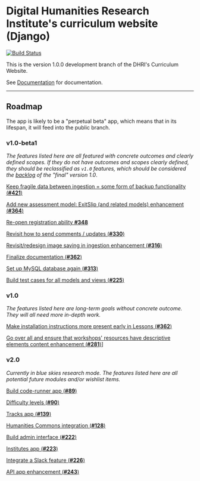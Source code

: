 # Digital Humanities Research Institute's curriculum website (Django)

[![Build Status](https://travis-ci.com/DHRI-Curriculum/django-app.svg?token=qsoYACcVqJuqMoXfJy84&branch=v1-dev)](https://travis-ci.com/DHRI-Curriculum/django-app)

This is the version 1.0.0 development branch of the DHRI's Curriculum Website.

See [Documentation](_docs/README.md) for documentation.

---

## Roadmap

The app is likely to be a "perpetual beta" app, which means that in its lifespan, it will feed into the public branch.

### v1.0-beta1

_The features listed here are all featured with concrete outcomes and clearly defined scopes. If they do not have outcomes and scopes clearly defined, they should be reclassified as `v1.0` features, which should be considered the [backlog](https://www.scrum.org/resources/what-is-a-product-backlog#:~:text=As%20described%20in%20the%20Scrum,in%20a%20Sprint%20Planning%20event.) of the "final" version 1.0_.

[Keep fragile data between ingestion = some form of backup functionality (**#421**)](https://github.com/DHRI-Curriculum/django-app/issues/421)

[Add new assessment model: ExitSlip (and related models) enhancement (**#364**)](https://github.com/DHRI-Curriculum/django-app/issues/364)

[Re-open registration ability **#348**](https://github.com/DHRI-Curriculum/django-app/issues/348)

[Revisit how to send comments / updates (**#330**)](https://github.com/DHRI-Curriculum/django-app/issues/330)

[Revisit/redesign image saving in ingestion enhancement (**#316**)](https://github.com/DHRI-Curriculum/django-app/issues/316)

[Finalize documentation (**#362**)](https://github.com/DHRI-Curriculum/django-app/issues/362)

[Set up MySQL database again (**#313**)](https://github.com/DHRI-Curriculum/django-app/issues/313)

[Build test cases for all models and views (**#225**)](https://github.com/DHRI-Curriculum/django-app/issues/225)

### v1.0

_The features listed here are long-term goals without concrete outcome. They will all need more in-depth work._

[Make installation instructions more present early in Lessons (**#362**)](https://github.com/DHRI-Curriculum/django-app/issues/362)

[Go over all and ensure that workshops' resources have descriptive elements content enhancement (**#281**)](https://github.com/DHRI-Curriculum/django-app/issues/281)]

### v2.0

_Currently in blue skies research mode. The features listed here are all potential future modules and/or wishlist items._

[Build code-runner app (**#89**)](https://github.com/DHRI-Curriculum/django-app/issues/89)

[Difficulty levels (**#90**)](https://github.com/DHRI-Curriculum/django-app/issues/90)

[Tracks app (**#139**)](https://github.com/DHRI-Curriculum/django-app/issues/139)

[Humanities Commons integration (**#128**)](https://github.com/DHRI-Curriculum/django-app/issues/128)

[Build admin interface (**#222**)](https://github.com/DHRI-Curriculum/django-app/issues/222)

[Institutes app (**#223**)](https://github.com/DHRI-Curriculum/django-app/issues/223)

[Integrate a Slack feature (**#226**)](https://github.com/DHRI-Curriculum/django-app/issues/226)

[API app enhancement (**#243**)](https://github.com/DHRI-Curriculum/django-app/issues/243)

